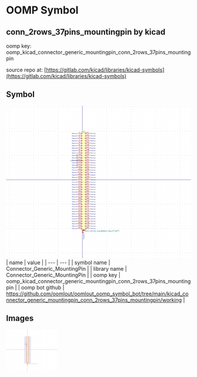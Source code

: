 # OOMP Symbol  
## conn_2rows_37pins_mountingpin  by kicad  
  
oomp key: oomp_kicad_connector_generic_mountingpin_conn_2rows_37pins_mountingpin  
  
source repo at: [https://gitlab.com/kicad/libraries/kicad-symbols](https://gitlab.com/kicad/libraries/kicad-symbols)  
## Symbol  
  
[![working.png](working_600.png)](working.png)  
| name | value | 
| --- | --- | 
| symbol name | Connector_Generic_MountingPin | 
| library name | Connector_Generic_MountingPin | 
| oomp key | oomp_kicad_connector_generic_mountingpin_conn_2rows_37pins_mountingpin | 
| oomp bot github | https://github.com/oomlout/oomlout_oomp_symbol_bot/tree/main/kicad_connector_generic_mountingpin_conn_2rows_37pins_mountingpin/working | 
## Images  
  
[![working.png](working_140.png)](working.png)  
